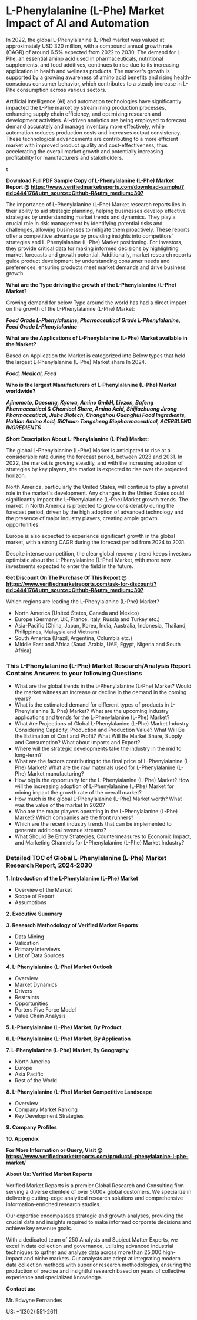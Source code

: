 <meta name="title" content="Global L-Phenylalanine (L-Phe) Market Impact of AI and Automation"><meta name="description" content="In 2022, the global L-Phenylalanine (L-Phe) market was valued at approximately USD 320 million, with a compound annual growth rate (CAGR) of around 6.5% expected from "><meta name="title" content="L-Phenylalanine (L-Phe) Market Size, Share, Scope, Trends, Growth, Opportunities, Analysis, Forecast"><h1>L-Phenylalanine (L-Phe) Market Impact of AI and Automation</h1><p>In 2022, the global L-Phenylalanine (L-Phe) market was valued at approximately USD 320 million, with a compound annual growth rate (CAGR) of around 6.5% expected from 2022 to 2030. The demand for L-Phe, an essential amino acid used in pharmaceuticals, nutritional supplements, and food additives, continues to rise due to its increasing application in health and wellness products. The market's growth is supported by a growing awareness of amino acid benefits and rising health-conscious consumer behavior, which contributes to a steady increase in L-Phe consumption across various sectors.</p><p>Artificial Intelligence (AI) and automation technologies have significantly impacted the L-Phe market by streamlining production processes, enhancing supply chain efficiency, and optimizing research and development activities. AI-driven analytics are being employed to forecast demand accurately and manage inventory more effectively, while automation reduces production costs and increases output consistency. These technological advancements are contributing to a more efficient market with improved product quality and cost-effectiveness, thus accelerating the overall market growth and potentially increasing profitability for manufacturers and stakeholders.</p>t</p><p id="" class=""><strong>Download Full PDF Sample Copy of L-Phenylalanine (L-Phe) Market Report @ <a href="https://www.verifiedmarketreports.com/download-sample/?rid=444176&utm_source=Github-R&utm_medium=307" target="_blank">https://www.verifiedmarketreports.com/download-sample/?rid=444176&utm_source=Github-R&utm_medium=307</a></strong></p><p>The importance of&nbsp;L-Phenylalanine (L-Phe) Market research reports lies in their ability to aid strategic planning, helping businesses develop effective strategies by understanding market trends and dynamics. They play a crucial role in risk management by identifying potential risks and challenges, allowing businesses to mitigate them proactively. These reports offer a competitive advantage by providing insights into competitors' strategies and L-Phenylalanine (L-Phe) Market positioning. For investors, they provide critical data for making informed decisions by highlighting market forecasts and growth potential. Additionally, market research reports guide product development by understanding consumer needs and preferences, ensuring products meet market demands and drive business growth.</p><p><strong>What are the&nbsp;Type driving the growth of the L-Phenylalanine (L-Phe) Market?</strong></p><p id="" class="">Growing demand for below Type around the world has had a direct impact on the growth of the L-Phenylalanine (L-Phe) Market:</p><em><strong>Food Grade L-Phenylalanine, Pharmaceutical Grade L-Phenylalanine, Feed Grade L-Phenylalanine</strong></em></p><strong>What are the&nbsp;Applications&nbsp;of L-Phenylalanine (L-Phe) Market available in the Market?</strong></p><p id="" class="">Based on Application the Market is categorized into Below types that held the largest L-Phenylalanine (L-Phe) Market share In 2024.</p><em><strong>Food, Medical, Feed</strong></em></p><strong>Who is the largest Manufacturers of L-Phenylalanine (L-Phe) Market worldwide?</strong></p><p><em><strong>Ajinomoto, Daesang, Kyowa, Amino GmbH, Livzon, Bafeng Pharmaceutical & Chemical Share, Amino Acid, Shijiazhuang Jirong Pharmaceutical, Jiahe Biotech, Changzhou Guanghui Food Ingredients, Haitian Amino Acid, SiChuan Tongsheng Biopharmaceutical, ACERBLEND INGREDIENTS</strong></em></p><p id="" class=""><strong>Short Description About L-Phenylalanine (L-Phe) Market:</strong></p><p>The global L-Phenylalanine (L-Phe) Market is anticipated to rise at a considerable rate during the forecast period, between 2023 and 2031. In 2022, the market is growing steadily, and with the increasing adoption of strategies by key players, the market is expected to rise over the projected horizon.</p><p>North America, particularly the United States, will continue to play a pivotal role in the market's development. Any changes in the United States could significantly impact the L-Phenylalanine (L-Phe) Market growth trends. The market in North America is projected to grow considerably during the forecast period, driven by the high adoption of advanced technology and the presence of major industry players, creating ample growth opportunities.</p><p>Europe is also expected to experience significant growth in the global market, with a strong CAGR during the forecast period from 2024 to 2031.</p><p>Despite intense competition, the clear global recovery trend keeps investors optimistic about the L-Phenylalanine (L-Phe) Market, with more new investments expected to enter the field in the future.</p><p id="" class=""><strong>Get Discount On The Purchase Of This Report @ <a href="https://www.verifiedmarketreports.com/ask-for-discount/?rid=444176&utm_source=Github-R&utm_medium=307" target="_blank">https://www.verifiedmarketreports.com/ask-for-discount/?rid=444176&utm_source=Github-R&utm_medium=307</a></strong></p>Which regions are leading the L-Phenylalanine (L-Phe) Market?</p><ul><li>North America (United States, Canada and Mexico)</li><li>Europe (Germany, UK, France, Italy, Russia and Turkey etc.)</li><li>Asia-Pacific (China, Japan, Korea, India, Australia, Indonesia, Thailand, Philippines, Malaysia and Vietnam)</li><li>South America (Brazil, Argentina, Columbia etc.)</li><li>Middle East and Africa (Saudi Arabia, UAE, Egypt, Nigeria and South Africa)</li></ul><h3 id="" class="">This L-Phenylalanine (L-Phe) Market Research/Analysis Report Contains Answers to your following Questions</h3><ul><li>What are the global trends in the L-Phenylalanine (L-Phe) Market? Would the market witness an increase or decline in the demand in the coming years?</li><li>What is the estimated demand for different types of products in L-Phenylalanine (L-Phe) Market? What are the upcoming industry applications and trends for the L-Phenylalanine (L-Phe) Market?</li><li>What Are Projections of Global L-Phenylalanine (L-Phe) Market Industry Considering Capacity, Production and Production Value? What Will Be the Estimation of Cost and Profit? What Will Be Market Share, Supply and Consumption? What about imports and Export?</li><li>Where will the strategic developments take the industry in the mid to long-term?</li><li>What are the factors contributing to the final price of L-Phenylalanine (L-Phe) Market? What are the raw materials used for L-Phenylalanine (L-Phe) Market manufacturing?</li><li>How big is the opportunity for the L-Phenylalanine (L-Phe) Market? How will the increasing adoption of L-Phenylalanine (L-Phe) Market for mining impact the growth rate of the overall market?</li><li>How much is the global L-Phenylalanine (L-Phe) Market worth? What was the value of the market In 2020?</li><li>Who are the major players operating in the L-Phenylalanine (L-Phe) Market? Which companies are the front runners?</li><li>Which are the recent industry trends that can be implemented to generate additional revenue streams?</li><li>What Should Be Entry Strategies, Countermeasures to Economic Impact, and Marketing Channels for L-Phenylalanine (L-Phe) Market Industry?</li></ul><h3 id="" class="">Detailed TOC of Global L-Phenylalanine (L-Phe) Market Research Report, 2024-2030</h3><p id="" class=""><strong>1. Introduction of the L-Phenylalanine (L-Phe) Market</strong></p><ul><li>Overview of the Market</li><li>Scope of Report</li><li>Assumptions</li></ul><p id="" class=""><strong>2. Executive Summary</strong></p><p id="" class=""><strong>3. Research Methodology of Verified Market Reports</strong></p><ul><li>Data Mining</li><li>Validation</li><li>Primary Interviews</li><li>List of Data Sources</li></ul><p id="" class=""><strong>4. L-Phenylalanine (L-Phe) Market Outlook</strong></p><ul><li>Overview</li><li>Market Dynamics</li><li>Drivers</li><li>Restraints</li><li>Opportunities</li><li>Porters Five Force Model</li><li>Value Chain Analysis</li></ul><p id="" class=""><strong>5. L-Phenylalanine (L-Phe) Market, By Product</strong></p><p id="" class=""><strong>6. L-Phenylalanine (L-Phe) Market, By Application</strong></p><p id="" class=""><strong>7. L-Phenylalanine (L-Phe) Market, By Geography</strong></p><ul><li>North America</li><li>Europe</li><li>Asia Pacific</li><li>Rest of the World</li></ul><p id="" class=""><strong>8. L-Phenylalanine (L-Phe) Market Competitive Landscape</strong></p><ul><li>Overview</li><li>Company Market Ranking</li><li>Key Development Strategies</li></ul><p id="" class=""><strong>9. Company Profiles</strong></p><p id="" class=""><strong>10. Appendix</strong></p><p id="" class=""><strong>For More Information or Query, Visit @ <a href="https://www.verifiedmarketreports.com/product/l-phenylalanine-l-phe-market/" target="_blank">https://www.verifiedmarketreports.com/product/l-phenylalanine-l-phe-market/</a></strong></p><p id="" class=""><strong>About Us: Verified Market Reports</strong></p><p id="" class="">Verified Market Reports is a premier Global Research and Consulting firm serving a diverse clientele of over 5000+ global customers. We specialize in delivering cutting-edge analytical research solutions and comprehensive information-enriched research studies.</p><p id="" class="">Our expertise encompasses strategic and growth analyses, providing the crucial data and insights required to make informed corporate decisions and achieve key revenue goals.</p><p id="" class="">With a dedicated team of 250 Analysts and Subject Matter Experts, we excel in data collection and governance, utilizing advanced industrial techniques to gather and analyze data across more than 25,000 high-impact and niche markets. Our analysts are adept at integrating modern data collection methods with superior research methodologies, ensuring the production of precise and insightful research based on years of collective experience and specialized knowledge.</p><p id="" class=""><strong>Contact us:</strong></p><p id="" class="">Mr. Edwyne Fernandes</p><p id="" class="">US: +1(302) 551-2611</p>